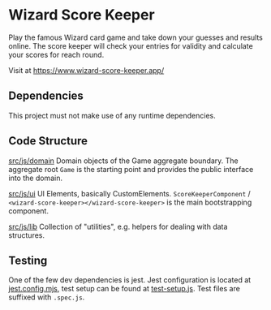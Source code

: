 # Wizard Score Keeper

Play the famous Wizard card game and take down your guesses and results online.
The score keeper will check your entries for validity and calculate your scores for
reach round. 

Visit at https://www.wizard-score-keeper.app/

## Dependencies

This project must not make use of any runtime dependencies.

## Code Structure

[src/js/domain](src/js/domain) Domain objects of the Game aggregate boundary. The aggregate root `Game` is the starting point and
provides the public interface into the domain.

[src/js/ui](src/js/ui) UI Elements, basically CustomElements. `ScoreKeeperComponent` / `<wizard-score-keeper></wizard-score-keeper>`
is the main bootstrapping component.

[src/js/lib](src/js/lib) Collection of "utilities", e.g. helpers for dealing with data structures.

## Testing

One of the few dev dependencies is jest. Jest configuration is located at [jest.config.mjs](jest.config.mjs), test setup can be found
at [test-setup.js](test-setup.js). Test files are suffixed with `.spec.js`.
